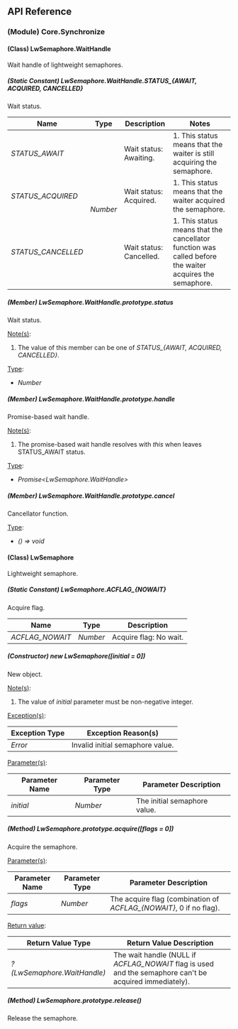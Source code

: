 ﻿## API Reference

### (Module) Core.Synchronize

#### (Class) LwSemaphore.WaitHandle

Wait handle of lightweight semaphores.

##### (Static Constant) LwSemaphore.WaitHandle.STATUS_{AWAIT, ACQUIRED, CANCELLED}

Wait status.

<table>
<thead>
<th>Name</th><th>Type</th><th>Description</th><th>Notes</th>
</thead>
<tbody>
<tr>
<td><i>STATUS_AWAIT</i></td>
<td rowspan="3"><i>Number</i></td>
<td>Wait status: Awaiting.</td>
<td>
1. This status means that the waiter is still acquiring the semaphore.
</td>
</tr>
<tr>
<td><i>STATUS_ACQUIRED</i></td>
<td>Wait status: Acquired.</td>
<td>
1. This status means that the waiter acquired the semaphore.
</td>
</tr>
<tr>
<td><i>STATUS_CANCELLED</i></td>
<td>Wait status: Cancelled.</td>
<td>
1. This status means that the cancellator function was called before the waiter acquires the semaphore.
</td>
</tr>
</tbody>
</table>

##### (Member) LwSemaphore.WaitHandle.prototype.status

Wait status.

<u>Note(s)</u>:
  1. The value of this member can be one of *STATUS_{AWAIT, ACQUIRED, CANCELLED}*.

<u>Type</u>:
  - *Number*

##### (Member) LwSemaphore.WaitHandle.prototype.handle

Promise-based wait handle.

<u>Note(s)</u>:
  1. The promise-based wait handle resolves with *this* when leaves STATUS_AWAIT status.

<u>Type</u>:
  - *Promise&lt;LwSemaphore.WaitHandle&gt;*

##### (Member) LwSemaphore.WaitHandle.prototype.cancel

Cancellator function.

<u>Type</u>:
  - *() => void*

#### (Class) LwSemaphore

Lightweight semaphore.

##### (Static Constant) LwSemaphore.ACFLAG_{NOWAIT}

Acquire flag.

<table>
<thead>
<th>Name</th><th>Type</th><th>Description</th>
</thead>
<tbody>
<tr>
<td><i>ACFLAG_NOWAIT</i></td>
<td><i>Number</i></td>
<td>Acquire flag: No wait.</td>
</tr>
</tbody>
</table>

##### (Constructor) new LwSemaphore([initial = 0])

New object.

<u>Note(s)</u>:
  1. The value of *initial* parameter must be non-negative integer.

<u>Exception(s)</u>:
<table>
<thead>
<th>Exception Type</th><th>Exception Reason(s)</th>
</thead>
<tbody>
<tr><td><i>Error</i></td><td>Invalid initial semaphore value.</td></tr>
</tbody>
</table>

<u>Parameter(s)</u>:
<table>
<thead>
<th>Parameter Name</th><th>Parameter Type</th><th>Parameter Description</th>
</thead>
<tbody>
<tr><td><i>initial</i></td><td><i>Number</i></td><td>The initial semaphore value.</td></tr>
</tbody>
</table>

##### (Method) LwSemaphore.prototype.acquire([flags = 0])

Acquire the semaphore.

<u>Parameter(s)</u>:
<table>
<thead>
<th>Parameter Name</th><th>Parameter Type</th><th>Parameter Description</th>
</thead>
<tbody>
<tr><td><i>flags</i></td><td><i>Number</i></td><td>The acquire flag (combination of <i>ACFLAG_{NOWAIT}</i>, 0 if no flag).</td></tr>
</tbody>
</table>

<u>Return value</u>:
<table>
<thead>
<th>Return Value Type</th><th>Return Value Description</th>
</thead>
<tbody>
<tr><td><i>?(LwSemaphore.WaitHandle)</i></td><td>The wait handle (NULL if <i>ACFLAG_NOWAIT</i> flag is used and the semaphore can't be acquired immediately).</td></tr>
</tbody>
</table>

##### (Method) LwSemaphore.prototype.release()

Release the semaphore.

